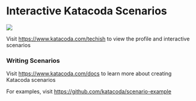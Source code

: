 # Interactive Katacoda Scenarios

[![](http://shields.katacoda.com/katacoda/techish/count.svg)](https://www.katacoda.com/techish "Get your profile on Katacoda.com")

Visit https://www.katacoda.com/techish to view the profile and interactive scenarios

### Writing Scenarios
Visit https://www.katacoda.com/docs to learn more about creating Katacoda scenarios

For examples, visit https://github.com/katacoda/scenario-example
